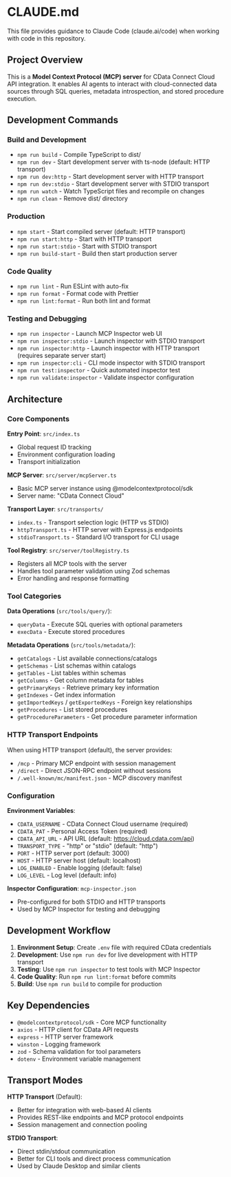 # CLAUDE.md

This file provides guidance to Claude Code (claude.ai/code) when working with code in this repository.

## Project Overview

This is a **Model Context Protocol (MCP) server** for CData Connect Cloud API integration. It enables AI agents to interact with cloud-connected data sources through SQL queries, metadata introspection, and stored procedure execution.

## Development Commands

### Build and Development
- `npm run build` - Compile TypeScript to dist/
- `npm run dev` - Start development server with ts-node (default: HTTP transport)
- `npm run dev:http` - Start development server with HTTP transport
- `npm run dev:stdio` - Start development server with STDIO transport
- `npm run watch` - Watch TypeScript files and recompile on changes
- `npm run clean` - Remove dist/ directory

### Production
- `npm start` - Start compiled server (default: HTTP transport)
- `npm run start:http` - Start with HTTP transport
- `npm run start:stdio` - Start with STDIO transport
- `npm run build-start` - Build then start production server

### Code Quality
- `npm run lint` - Run ESLint with auto-fix
- `npm run format` - Format code with Prettier
- `npm run lint:format` - Run both lint and format

### Testing and Debugging
- `npm run inspector` - Launch MCP Inspector web UI
- `npm run inspector:stdio` - Launch inspector with STDIO transport
- `npm run inspector:http` - Launch inspector with HTTP transport (requires separate server start)
- `npm run inspector:cli` - CLI mode inspector with STDIO transport
- `npm run test:inspector` - Quick automated inspector test
- `npm run validate:inspector` - Validate inspector configuration

## Architecture

### Core Components

**Entry Point**: `src/index.ts`
- Global request ID tracking
- Environment configuration loading
- Transport initialization

**MCP Server**: `src/server/mcpServer.ts`
- Basic MCP server instance using @modelcontextprotocol/sdk
- Server name: "CData Connect Cloud"

**Transport Layer**: `src/transports/`
- `index.ts` - Transport selection logic (HTTP vs STDIO)
- `httpTransport.ts` - HTTP server with Express.js endpoints
- `stdioTransport.ts` - Standard I/O transport for CLI usage

**Tool Registry**: `src/server/toolRegistry.ts`
- Registers all MCP tools with the server
- Handles tool parameter validation using Zod schemas
- Error handling and response formatting

### Tool Categories

**Data Operations** (`src/tools/query/`):
- `queryData` - Execute SQL queries with optional parameters
- `execData` - Execute stored procedures

**Metadata Operations** (`src/tools/metadata/`):
- `getCatalogs` - List available connections/catalogs
- `getSchemas` - List schemas within catalogs
- `getTables` - List tables within schemas
- `getColumns` - Get column metadata for tables
- `getPrimaryKeys` - Retrieve primary key information
- `getIndexes` - Get index information
- `getImportedKeys` / `getExportedKeys` - Foreign key relationships
- `getProcedures` - List stored procedures
- `getProcedureParameters` - Get procedure parameter information

### HTTP Transport Endpoints

When using HTTP transport (default), the server provides:
- `/mcp` - Primary MCP endpoint with session management
- `/direct` - Direct JSON-RPC endpoint without sessions
- `/.well-known/mc/manifest.json` - MCP discovery manifest

### Configuration

**Environment Variables**:
- `CDATA_USERNAME` - CData Connect Cloud username (required)
- `CDATA_PAT` - Personal Access Token (required)
- `CDATA_API_URL` - API URL (default: https://cloud.cdata.com/api)
- `TRANSPORT_TYPE` - "http" or "stdio" (default: "http")
- `PORT` - HTTP server port (default: 3000)
- `HOST` - HTTP server host (default: localhost)
- `LOG_ENABLED` - Enable logging (default: false)
- `LOG_LEVEL` - Log level (default: info)

**Inspector Configuration**: `mcp-inspector.json`
- Pre-configured for both STDIO and HTTP transports
- Used by MCP Inspector for testing and debugging

## Development Workflow

1. **Environment Setup**: Create `.env` file with required CData credentials
2. **Development**: Use `npm run dev` for live development with HTTP transport
3. **Testing**: Use `npm run inspector` to test tools with MCP Inspector
4. **Code Quality**: Run `npm run lint:format` before commits
5. **Build**: Use `npm run build` to compile for production

## Key Dependencies

- `@modelcontextprotocol/sdk` - Core MCP functionality
- `axios` - HTTP client for CData API requests
- `express` - HTTP server framework
- `winston` - Logging framework
- `zod` - Schema validation for tool parameters
- `dotenv` - Environment variable management

## Transport Modes

**HTTP Transport** (Default):
- Better for integration with web-based AI clients
- Provides REST-like endpoints and MCP protocol endpoints
- Session management and connection pooling

**STDIO Transport**:
- Direct stdin/stdout communication
- Better for CLI tools and direct process communication
- Used by Claude Desktop and similar clients
